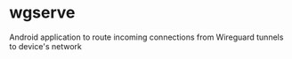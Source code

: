 # wgserve
Android application to route incoming connections from Wireguard tunnels to device's network
